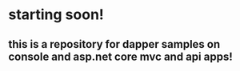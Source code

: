 # starting soon!

## this is a repository for dapper samples on console and asp.net core mvc and api apps!
